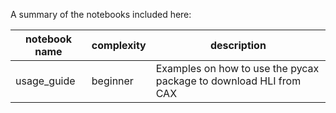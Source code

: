 A summary of the notebooks included here:

notebook name              |  complexity | description
---------------------------|-------------|--------------------
usage_guide                | beginner    | Examples on how to use the pycax package to download HLI from CAX
